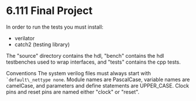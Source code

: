 # 6.111 Final Project

In order to run the tests you must install:
- verilator
- catch2 (testing library)

The "source" directory contains the hdl, "bench" contains the hdl
testbenches used to wrap interfaces, and "tests" contains the cpp
tests.

Conventions
The system verilog files must always start with `` `default\_nettype
none``. Module names are PascalCase, variable names are camelCase, and
parameters and define statements are UPPER\_CASE. Clock pins and reset
pins are named either "clock" or "reset".
